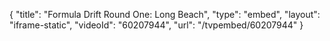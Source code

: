 {
    "title": "Formula Drift Round One: Long Beach",
    "type": "embed",
    "layout": "iframe-static",
    "videoId": "60207944",
    "url": "\/tvpembed\/60207944"
}